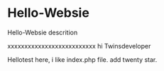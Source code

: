 # Hello-Websie
Hello-Websie descrition

xxxxxxxxxxxxxxxxxxxxxxxxxx
hi Twinsdeveloper

Hellotest here, i like  index.php file.
add  twenty star.

